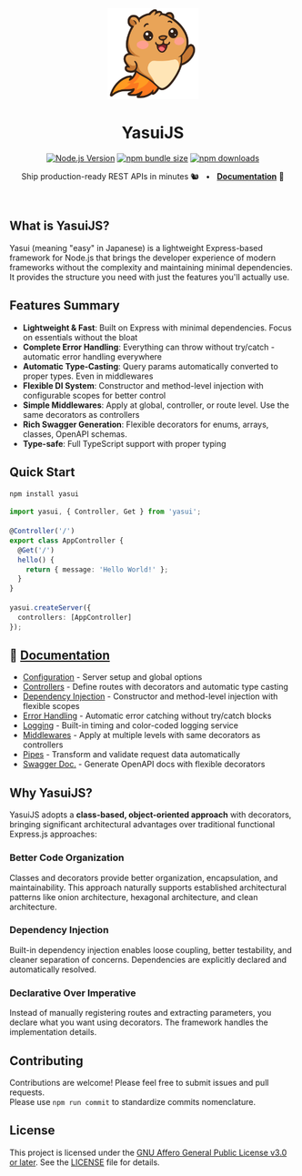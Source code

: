 <p align="center">
  <a href="https://yasui.app">
    <img src="https://raw.githubusercontent.com/thomasbarkats/assets/refs/heads/main/yasui/yasui-logo-mascot.png" alt="Logo" height=160 />
  </a>
  <h1 align="center">YasuiJS</h1>
</p>


<div align="center">

  [![Node.js Version](https://img.shields.io/node/v/yasui.svg?color=EAA458)](https://nodejs.org/)
  [![npm bundle size](https://img.shields.io/npm/unpacked-size/yasui?color=EAA458)](https://www.npmjs.com/package/yasui)
  [![npm downloads](https://img.shields.io/npm/dm/yasui.svg?color=C17633)](https://www.npmjs.com/package/yasui)

</div>

<div align="center">

  <span>Ship production-ready REST APIs in minutes 🐿️</span>
  <span>&nbsp;&nbsp;•&nbsp;&nbsp;</span>
  **[Documentation](https://yasui.app/guide/getting-started.html)** 📖

</div>
<br />

## What is YasuiJS?

Yasui (meaning "easy" in Japanese) is a lightweight Express-based framework for Node.js that brings the developer experience of modern frameworks without the complexity and maintaining minimal dependencies. It provides the structure you need with just the features you'll actually use.

## Features Summary
- **Lightweight & Fast**: Built on Express with minimal dependencies. Focus on essentials without the bloat
- **Complete Error Handling**: Everything can throw without try/catch - automatic error handling everywhere
- **Automatic Type-Casting**: Query params automatically converted to proper types. Even in middlewares
- **Flexible DI System**: Constructor and method-level injection with configurable scopes for better control
- **Simple Middlewares**: Apply at global, controller, or route level. Use the same decorators as controllers
- **Rich Swagger Generation**: Flexible decorators for enums, arrays, classes, OpenAPI schemas.
- **Type-safe**: Full TypeScript support with proper typing

## Quick Start

```sh
npm install yasui
```

```ts
import yasui, { Controller, Get } from 'yasui';

@Controller('/')
export class AppController {
  @Get('/')
  hello() {
    return { message: 'Hello World!' };
  }
}

yasui.createServer({
  controllers: [AppController]
});
```

## 📖 **[Documentation](https://yasui.app/guide/getting-started.html)**

- [Configuration](https://yasui.app/guide/config.html) - Server setup and global options
- [Controllers](https://yasui.app/guide/controllers.html) - Define routes with decorators and automatic type casting
- [Dependency Injection](https://yasui.app/guide/dependency-injection.html) - Constructor and method-level injection with flexible scopes
- [Error Handling](https://yasui.app/guide/error-handling.html) - Automatic error catching without try/catch blocks
- [Logging](https://yasui.app/guide/logging.html) - Built-in timing and color-coded logging service
- [Middlewares](https://yasui.app/guide/middlewares.html) - Apply at multiple levels with same decorators as controllers
- [Pipes](https://yasui.app/guide/pipes.html) - Transform and validate request data automatically
- [Swagger Doc.](https://yasui.app/guide/swagger.html) - Generate OpenAPI docs with flexible decorators

## Why YasuiJS?

YasuiJS adopts a **class-based, object-oriented approach** with decorators, bringing significant architectural advantages over traditional functional Express.js approaches:

### Better Code Organization
Classes and decorators provide better organization, encapsulation, and maintainability. This approach naturally supports established architectural patterns like onion architecture, hexagonal architecture, and clean architecture.

### Dependency Injection
Built-in dependency injection enables loose coupling, better testability, and cleaner separation of concerns. Dependencies are explicitly declared and automatically resolved.

### Declarative Over Imperative
Instead of manually registering routes and extracting parameters, you declare what you want using decorators. The framework handles the implementation details.

## Contributing

Contributions are welcome! Please feel free to submit issues and pull requests.  
Please use `npm run commit` to standardize commits nomenclature.

## License

This project is licensed under the [GNU Affero General Public License v3.0 or later](https://www.gnu.org/licenses/agpl-3.0.html). See the [LICENSE](./LICENSE) file for details.
